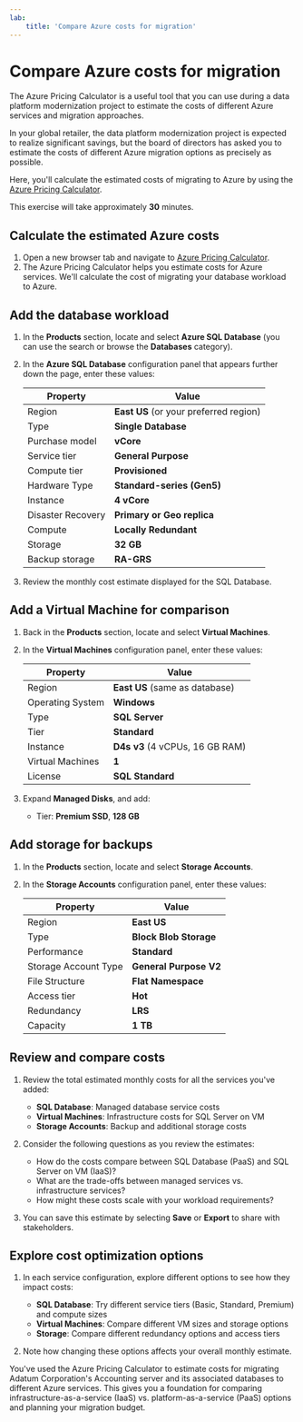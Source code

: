 ```yaml
---
lab:
    title: 'Compare Azure costs for migration'
---
```


# Compare Azure costs for migration

The Azure Pricing Calculator is a useful tool that you can use during a data platform modernization project to estimate the costs of different Azure services and migration approaches.

In your global retailer, the data platform modernization project is expected to realize significant savings, but the board of directors has asked you to estimate the costs of different Azure migration options as precisely as possible.

Here, you'll calculate the estimated costs of migrating to Azure by using the [Azure Pricing Calculator](https://azure.microsoft.com/en-us/pricing/calculator/).

This exercise will take approximately **30** minutes.

## Calculate the estimated Azure costs

1. Open a new browser tab and navigate to [Azure Pricing Calculator](https://azure.microsoft.com/en-us/pricing/calculator/).
1. The Azure Pricing Calculator helps you estimate costs for Azure services. We'll calculate the cost of migrating your database workload to Azure.

## Add the database workload

1. In the **Products** section, locate and select **Azure SQL Database** (you can use the search or browse the **Databases** category).
1. In the **Azure SQL Database** configuration panel that appears further down the page, enter these values:

    | Property | Value |
    | --- | --- |
    | Region | **East US** (or your preferred region) |
    | Type | **Single Database** |
    | Purchase model | **vCore** |
    | Service tier | **General Purpose** |
    | Compute tier | **Provisioned** |
    | Hardware Type | **Standard-series (Gen5)** |
    | Instance | **4 vCore** |
    | Disaster Recovery | **Primary or Geo replica** |
    | Compute | **Locally Redundant** |
    | Storage | **32 GB** |
    | Backup storage | **RA-GRS** |

1. Review the monthly cost estimate displayed for the SQL Database.

## Add a Virtual Machine for comparison

1. Back in the **Products** section, locate and select **Virtual Machines**.
1. In the **Virtual Machines** configuration panel, enter these values:

    | Property | Value |
    | --- | --- |
    | Region | **East US** (same as database) |
    | Operating System | **Windows** |
    | Type | **SQL Server** |
    | Tier | **Standard** |
    | Instance | **D4s v3** (4 vCPUs, 16 GB RAM) |
    | Virtual Machines | **1** |
    | License | **SQL Standard** |

1. Expand **Managed Disks**, and add:
   - Tier: **Premium SSD**, **128 GB**

## Add storage for backups

1. In the **Products** section, locate and select **Storage Accounts**.
1. In the **Storage Accounts** configuration panel, enter these values:

    | Property | Value |
    | --- | --- |
    | Region | **East US** |
    | Type | **Block Blob Storage** |
    | Performance | **Standard** |
    | Storage Account Type | **General Purpose V2** |
    | File Structure | **Flat Namespace** |
    | Access tier | **Hot** |
    | Redundancy | **LRS** |
    | Capacity | **1 TB** |

## Review and compare costs

1. Review the total estimated monthly costs for all the services you've added:
   - **SQL Database**: Managed database service costs
   - **Virtual Machines**: Infrastructure costs for SQL Server on VM
   - **Storage Accounts**: Backup and additional storage costs

1. Consider the following questions as you review the estimates:
   - How do the costs compare between SQL Database (PaaS) and SQL Server on VM (IaaS)?
   - What are the trade-offs between managed services vs. infrastructure services?
   - How might these costs scale with your workload requirements?

1. You can save this estimate by selecting **Save** or **Export** to share with stakeholders.

## Explore cost optimization options

1. In each service configuration, explore different options to see how they impact costs:
   - **SQL Database**: Try different service tiers (Basic, Standard, Premium) and compute sizes
   - **Virtual Machines**: Compare different VM sizes and storage options
   - **Storage**: Compare different redundancy options and access tiers

1. Note how changing these options affects your overall monthly estimate.

You've used the Azure Pricing Calculator to estimate costs for migrating Adatum Corporation's Accounting server and its associated databases to different Azure services. This gives you a foundation for comparing infrastructure-as-a-service (IaaS) vs. platform-as-a-service (PaaS) options and planning your migration budget.

